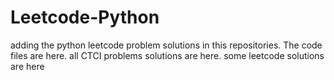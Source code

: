 # Leetcode-Python
adding the python leetcode problem solutions in this repositories. 
The code files are here.
all CTCI problems solutions are here.
some leetcode solutions are here





